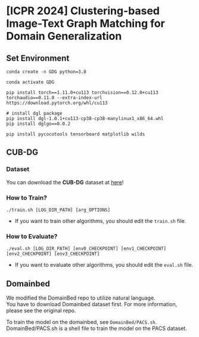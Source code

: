# [ICPR 2024] Clustering-based Image-Text Graph Matching for Domain Generalization

## Set Environment
```shell
conda create -n GDG python=3.8

conda activate GDG

pip install torch==1.11.0+cu113 torchvision==0.12.0+cu113 torchaudio==0.11.0 --extra-index-url https://download.pytorch.org/whl/cu113

# install dgl package
pip install dgl-1.0.1+cu113-cp38-cp38-manylinux1_x86_64.whl
pip install dglgo==0.0.2

pip install pycocotools tensorboard matplotlib wilds
```

## CUB-DG
### Dataset
You can download the **CUB-DG** dataset at [here](https://github.com/mswzeus/GVRT.git)!


### How to Train?
```shell
./train.sh [LOG_DIR_PATH] [arg_OPTIONS]
```
- If you want to train other algorithms, you should edit the `train.sh` file.
   

### How to Evaluate?
```shell
./eval.sh [LOG_DIR_PATH] [env0_CHECKPOINT] [env1_CHECKPOINT] [env2_CHECKPOINT] [env3_CHECKPOINT]
```
- If you want to evaluate other algorithms, you should edit the `eval.sh` file.

## Domainbed
We modified the DomainBed repo to utilize natural language.   
You have to download Domainbed dataset first.
For more information, please see the original repo.

To train the model on the domainbed, see `DomainBed/PACS.sh`. DomainBed/PACS.sh is a shell file to train the model on the PACS dataset.
